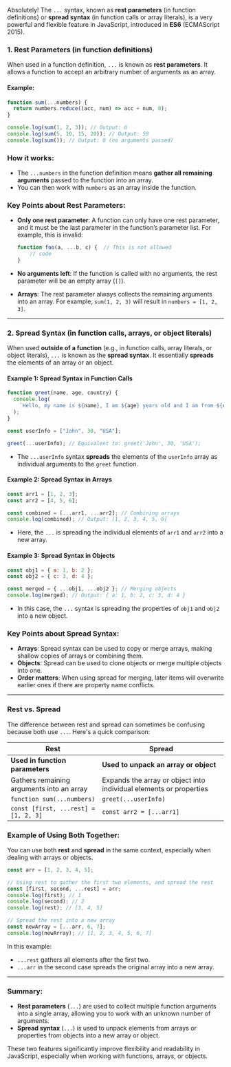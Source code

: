 Absolutely! The `...` syntax, known as **rest parameters** (in function definitions) or **spread syntax** (in function calls or array literals), is a very powerful and flexible feature in JavaScript, introduced in **ES6** (ECMAScript 2015).

### 1. **Rest Parameters** (in function definitions)

When used in a function definition, `...` is known as **rest parameters**. It allows a function to accept an arbitrary number of arguments as an array.

#### Example:

```javascript
function sum(...numbers) {
  return numbers.reduce((acc, num) => acc + num, 0);
}

console.log(sum(1, 2, 3)); // Output: 6
console.log(sum(5, 10, 15, 20)); // Output: 50
console.log(sum()); // Output: 0 (no arguments passed)
```

### How it works:

- The `...numbers` in the function definition means **gather all remaining arguments** passed to the function into an array.
- You can then work with `numbers` as an array inside the function.

### Key Points about Rest Parameters:

- **Only one rest parameter**: A function can only have one rest parameter, and it must be the last parameter in the function’s parameter list. For example, this is invalid:

  ```javascript
  function foo(a, ...b, c) {  // This is not allowed
      // code
  }
  ```

- **No arguments left**: If the function is called with no arguments, the rest parameter will be an empty array (`[]`).

- **Arrays**: The rest parameter always collects the remaining arguments into an array. For example, `sum(1, 2, 3)` will result in `numbers = [1, 2, 3]`.

---

### 2. **Spread Syntax** (in function calls, arrays, or object literals)

When used **outside of a function** (e.g., in function calls, array literals, or object literals), `...` is known as the **spread syntax**. It essentially **spreads** the elements of an array or an object.

#### Example 1: Spread Syntax in Function Calls

```javascript
function greet(name, age, country) {
  console.log(
    `Hello, my name is ${name}, I am ${age} years old and I am from ${country}`
  );
}

const userInfo = ["John", 30, "USA"];

greet(...userInfo); // Equivalent to: greet('John', 30, 'USA');
```

- The `...userInfo` syntax **spreads** the elements of the `userInfo` array as individual arguments to the `greet` function.

#### Example 2: Spread Syntax in Arrays

```javascript
const arr1 = [1, 2, 3];
const arr2 = [4, 5, 6];

const combined = [...arr1, ...arr2]; // Combining arrays
console.log(combined); // Output: [1, 2, 3, 4, 5, 6]
```

- Here, the `...` is spreading the individual elements of `arr1` and `arr2` into a new array.

#### Example 3: Spread Syntax in Objects

```javascript
const obj1 = { a: 1, b: 2 };
const obj2 = { c: 3, d: 4 };

const merged = { ...obj1, ...obj2 }; // Merging objects
console.log(merged); // Output: { a: 1, b: 2, c: 3, d: 4 }
```

- In this case, the `...` syntax is spreading the properties of `obj1` and `obj2` into a new object.

### Key Points about Spread Syntax:

- **Arrays**: Spread syntax can be used to copy or merge arrays, making shallow copies of arrays or combining them.
- **Objects**: Spread can be used to clone objects or merge multiple objects into one.
- **Order matters**: When using spread for merging, later items will overwrite earlier ones if there are property name conflicts.

---

### Rest vs. Spread

The difference between rest and spread can sometimes be confusing because both use `...`. Here's a quick comparison:

| **Rest**                                  | **Spread**                                                         |
| ----------------------------------------- | ------------------------------------------------------------------ |
| **Used in function parameters**           | **Used to unpack an array or object**                              |
| Gathers remaining arguments into an array | Expands the array or object into individual elements or properties |
| `function sum(...numbers)`                | `greet(...userInfo)`                                               |
| `const [first, ...rest] = [1, 2, 3]`      | `const arr2 = [...arr1]`                                           |

### Example of Using Both Together:

You can use both **rest** and **spread** in the same context, especially when dealing with arrays or objects.

```javascript
const arr = [1, 2, 3, 4, 5];

// Using rest to gather the first two elements, and spread the rest
const [first, second, ...rest] = arr;
console.log(first); // 1
console.log(second); // 2
console.log(rest); // [3, 4, 5]

// Spread the rest into a new array
const newArray = [...arr, 6, 7];
console.log(newArray); // [1, 2, 3, 4, 5, 6, 7]
```

In this example:

- `...rest` gathers all elements after the first two.
- `...arr` in the second case spreads the original array into a new array.

---

### Summary:

- **Rest parameters** (`...`) are used to collect multiple function arguments into a single array, allowing you to work with an unknown number of arguments.
- **Spread syntax** (`...`) is used to unpack elements from arrays or properties from objects into a new array or object.

These two features significantly improve flexibility and readability in JavaScript, especially when working with functions, arrays, or objects.
